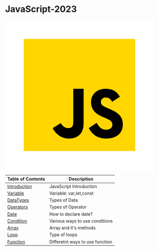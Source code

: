 # JavaScript-2023

![JavaScript 2023](javascript.png)

| Table of Contents                                                                                    | Description                     |
| ---------------------------------------------------------------------------------------------------- | ------------------------------- |
| [Introduction](https://github.com/gyamzosherpa/Ultimate-Javascript-2023/tree/master/00-introduction) | JavaScript Introduction         |
| [Variable](https://github.com/gyamzosherpa/Ultimate-Javascript-2023/tree/master/01-variable)         | Variable: var,let,const         |
| [DataTypes](https://github.com/gyamzosherpa/Ultimate-Javascript-2023/tree/master/02-dataTypes)       | Types of Data                   |
| [Operators](https://github.com/gyamzosherpa/Ultimate-Javascript-2023/tree/master/03-operators)       | Types of Operator               |
| [Date](https://github.com/gyamzosherpa/Ultimate-Javascript-2023/tree/master/04-date)                 | How to declare date?            |
| [Condition](https://github.com/gyamzosherpa/Ultimate-Javascript-2023/tree/master/05-condition)       | Various ways to use conditions  |
| [Array](https://github.com/gyamzosherpa/Ultimate-Javascript-2023/tree/master/06-array)               | Array and it's methods          |
| [Loop](https://github.com/gyamzosherpa/Ultimate-Javascript-2023/tree/master/07-loop)                 | Type of loops                   |
| [Function](https://github.com/gyamzosherpa/Ultimate-Javascript-2023/tree/master/08-function)         | Differetnt ways to use function |

